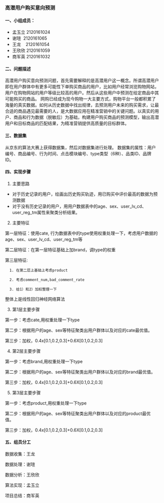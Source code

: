 ### 高潜用户购买意向预测
#### 一、小组成员：
- 孟玉立 2120161024 
- 谢瑄  2120161065 
- 王龙    2120161054 
- 王欣欣 2120161059 
- 商军英 2120161032 
#### 二、问题描述
  高潜用户购买意向预测问题，首先需要解释的是高潜用户这一概念。所谓高潜用户即在用户群体中有更多可能性下单购买商品的用户，比如用户经常浏览购物网站，用户在购物网站的用户等级比较高的用户。然后从这些用户中预测在给定商品中其可能购买的商品。
   网购已经成为现今购物一大主要方式，购物平台一般都积累了海量的真实数据。如何从历史数据中找出规律，去预测用户未来的购买需求，让最合适的商品遇见最需要的人，是大数据应用在精准营销中的关键问题。以真实的用户、商品和行为数据（脱敏后）为基础，构建用户购买商品的预测模型，输出高潜用户和目标商品的匹配结果，为精准营销提供高质量的目标群体。
#### 三、数据集
  从京东的算法大赛上获得数据集，然后对数据集进行处理。
  数据集的属性：用户编号、商品编号、行为时间、点击模块编号、type类型（6种）、品类ID、品牌ID。
#### 四、实现步骤
1. 主要思路
  * 对于历史记录的用户，绘画出历史购买轨迹，用已购买中评价最高的数据为预测数据
  * 对于没有历史记录的用户，用用户数据表中的age、sex、user_lv_cd、user_reg_tm属性来聚类分析结果。
  
2. 主要特征

  第一层特征：使用cate, 行为数据表中的type使用权重处理一下，考虑用户数据的age、sex、user_lv_cd、user_reg_tm等

  第二层特征：在第一层特征基础上加brand，调type的权重

  第三层特征:

      1. 在第二层上基础上考虑product
      
      2. 考虑comment_num,bad_comment_rate
      
      3. 给1）和2）加权整理一下
      
  整体上是线性回归神经网络算法
  
3. 第1层主要步骤

第一步：考虑cate,用权重处理一下type

第二步：根据用户的age、sex等特征聚类出用户群体以及对应的cate最优值。

第三步：加权，0.4x[0.1,0.2,0.3]+0.6X[0.1,0.2,0.3]

4. 第2层主要步骤

第一步：考虑brand,用权重处理一下type

第二步：根据用户的age、sex等特征聚类出用户群体以及对应的brand最优值。

第三步：加权，0.4x[0.1,0.2,0.3]+0.6X[0.1,0.2,0.3]

5. 第3层主要步骤

第一步：考虑product,用权重处理一下type

第二步：根据用户的age、sex等特征聚类出用户群体以及对应的product最优值。

第三步：加权，0.4x[0.1,0.2,0.3]+0.6X[0.1,0.2,0.3]

#### 五、组员分工
数据收集：王龙

数据处理：谢瑄

数据分析：王欣欣

算法实现：孟玉立

项目总结：商军英

